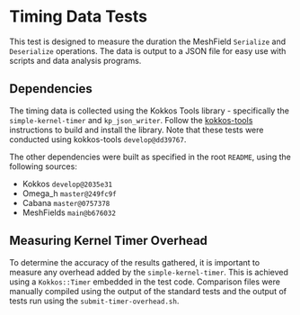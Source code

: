 # Timing Data Tests
This test is designed to measure the duration the MeshField `Serialize` and `Deserialize` operations. The data is output to a JSON file for easy use with scripts and data analysis programs.

## Dependencies
The timing data is collected using the Kokkos Tools library - specifically the `simple-kernel-timer` and `kp_json_writer`.
Follow the [kokkos-tools](https://github.com/kokkos/kokkos-tools) instructions to build and install the library. Note that these tests were conducted using kokkos-tools `develop@dd39767`.

The other dependencies were built as specified in the root `README`, using the following sources:
* Kokkos `develop@2035e31`
* Omega_h `master@249fc9f`
* Cabana `master@0757378`
* MeshFields `main@b676032`


## Measuring Kernel Timer Overhead
To determine the accuracy of the results gathered, it is important to measure any overhead added by the `simple-kernel-timer`. This is achieved using a `Kokkos::Timer` embedded in the test code. Comparison files were manually compiled using the output of the standard tests and the output of tests run using the `submit-timer-overhead.sh`.